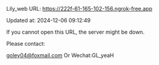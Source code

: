 Lily_web URL: https://222f-61-165-102-156.ngrok-free.app

Updated at: 2024-12-06 09:12:49

If you cannot open this URL, the server might be down.

Please contact: 

goley04@foxmail.com Or Wechat:GL_yeaH